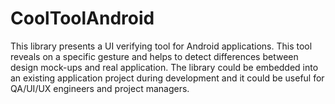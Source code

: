 CoolToolAndroid
===============
This library presents a UI verifying tool for Android applications.
This tool reveals on a specific gesture and helps to detect differences between design mock-ups and real application. 
The library could be embedded into an existing application project during development and it could be useful for QA/UI/UX engineers and project managers.